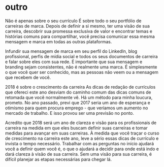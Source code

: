 # outro

Não é apenas sobre o seu currículo É sobre todo o seu portfólio de carreiras de marca. Depois de definir a si mesmo, ter uma visão de sua carreira, descobrir sua promessa exclusiva de valor e encontrar temas e histórias comuns para compartilhar, você precisa comunicar essa mesma mensagem e marca em todas as outras plataformas.

Infundir sua mensagem de marca em seu perfil do LinkedIn, blog profissional, perfis de mídia social e todos os seus documentos de carreira e falar sobre eles com sua rede. É importante que sua mensagem e branding sejam consistentes, não é realmente uma marca. É simplesmente o que você quer ser conhecido, mas as pessoas não veem ou a mensagem que recebem de você.

2018 é sobre o crescimento da carreira As dicas de redação de currículos que ofereci este ano desviam do caminho comum das dicas comuns de retomada que você normalmente vê. Há um método para minha loucura, prometo. No ano passado, previ que 2017 seria um ano de esperança e otimismo para quem procura emprego - que veríamos um aumento no mercado de trabalho. E isso provou ser uma previsão no ponto.

Acredito que 2018 será um ano de clareza e visão para os profissionais de carreira na medida em que eles buscam definir suas carreiras e tomar medidas para avançar em suas carreiras. À medida que você traçar o curso de crescimento na carreira este ano, leve a sério essas dicas de currículo e invista o tempo necessário. Trabalhar com as perguntas no início ajudará você a definir quem você é, o que o ajudará a decidir para onde está indo e dará clareza à visão de sua carreira. Sem uma visão para sua carreira, é difícil planejar as etapas necessárias para chegar lá.

